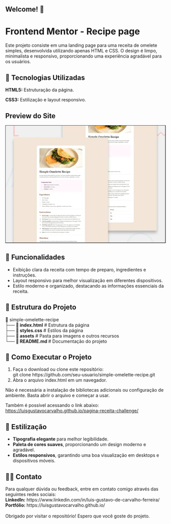 ## Welcome! 👋

<h1> Frontend Mentor - Recipe page</h1>

Este projeto consiste em uma landing page para uma receita de omelete simples, desenvolvida utilizando apenas HTML e CSS. O design é limpo, minimalista e responsivo, proporcionando uma experiência agradável para os usuários.

<h2>📌 Tecnologias Utilizadas</h2>
<p><b>HTML5:</b> Estruturação da página.</p>
<p><b>CSS3:</b> Estilização e layout responsivo.</p>

<h2>Preview do Site</h2>
<img src="https://github.com/luisgustavocarvalho/pagina-receita-challenge/blob/main/Preview%20Site.jpeg?raw=true">

<h2>🎯 Funcionalidades</h2>
<ul>
 <li>Exibição clara da receita com tempo de preparo, ingredientes e instruções.</li>
 <li>Layout responsivo para melhor visualização em diferentes dispositivos.</li>
 <li>Estilo moderno e organizado, destacando as informações essenciais da receita.</li>
</ul>

<h2>📂 Estrutura do Projeto</h2>
📁 simple-omelette-recipe<br>
<b>├── 📄 index.html</b>      # Estrutura da página<br>
<b>├── 📄 styles.css</b>      # Estilos da página<br>
<b>├── 📁 assets</b>      # Pasta para imagens e outros recursos<br>
<b>└── 📄 README.md </b>       # Documentação do projeto

<h2>🚀 Como Executar o Projeto</h2>

<ol>
 <li>Faça o download ou clone este repositório:</li>
 git clone https://github.com/seu-usuario/simple-omelette-recipe.git
 <li>Abra o arquivo index.html em um navegador.</li>
</ol>

Não é necessária a instalação de bibliotecas adicionais ou configuração de ambiente. Basta abrir o arquivo e começar a usar.

Também é possível acessando o link abaixo:
https://luisgustavocarvalho.github.io/pagina-receita-challenge/

<h2>🎨 Estilização</h2>
<ul>
 <li><b>Tipografia elegante</b> para melhor legibilidade.</li>
 <li><b>Paleta de cores suaves</b>, proporcionando um design moderno e agradável.</li>
 <li><b>Estilos responsivos</b>, garantindo uma boa visualização em desktops e dispositivos móveis.</li>
</ul>

<h2>🧑‍💻 Contato</h2>
Para qualquer dúvida ou feedback, entre em contato comigo através das seguintes redes sociais:<br>
<b>LinkedIn:</b> https://www.linkedin.com/in/luis-gustavo-de-carvalho-ferreira/<br>
<b>Portfólio:</b> https://luisgustavocarvalho.github.io/
<br>
<br>
Obrigado por visitar o repositório! Espero que você goste do projeto.
